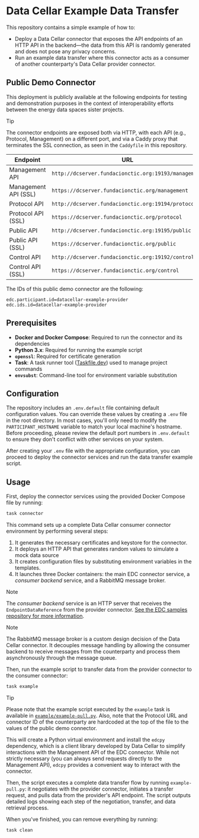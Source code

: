 # Data Cellar Example Data Transfer

This repository contains a simple example of how to:

* Deploy a Data Cellar connector that exposes the API endpoints of an HTTP API in the backend—the data from this API is randomly generated and does not pose any privacy concerns.
* Run an example data transfer where this connector acts as a consumer of another counterparty's Data Cellar provider connector.

## Public Demo Connector

This deployment is publicly available at the following endpoints for testing and demonstration purposes in the context of interoperability efforts between the energy data spaces sister projects.

> [!TIP]
> The connector endpoints are exposed both via HTTP, with each API (e.g., Protocol, Management) on a different port, and via a Caddy proxy that terminates the SSL connection, as seen in the `Caddyfile` in this repository.

| Endpoint | URL |
|----------------------------|---------------------------------------------------------------|
| Management API             | `http://dcserver.fundacionctic.org:19193/management` |
| Management API (SSL)       | `https://dcserver.fundacionctic.org/management` |
| Protocol API               | `http://dcserver.fundacionctic.org:19194/protocol` |
| Protocol API (SSL)         | `https://dcserver.fundacionctic.org/protocol` |
| Public API                 | `http://dcserver.fundacionctic.org:19195/public` |
| Public API (SSL)           | `https://dcserver.fundacionctic.org/public` |
| Control API                | `http://dcserver.fundacionctic.org:19192/control` |
| Control API (SSL)          | `https://dcserver.fundacionctic.org/control` |

The IDs of this public demo connector are the following:

```properties
edc.participant.id=datacellar-example-provider
edc.ids.id=datacellar-example-provider
```

## Prerequisites

- **Docker and Docker Compose**: Required to run the connector and its dependencies
- **Python 3.x**: Required for running the example script
- **`openssl`**: Required for certificate generation
- **Task**: A task runner tool ([Taskfile.dev](https://taskfile.dev)) used to manage project commands
- **`envsubst`**: Command-line tool for environment variable substitution

## Configuration

The repository includes an `.env.default` file containing default configuration values. You can override these values by creating a `.env` file in the root directory. In most cases, you'll only need to modify the `PARTICIPANT_HOSTNAME` variable to match your local machine's hostname. Before proceeding, please review the default port numbers in `.env.default` to ensure they don't conflict with other services on your system.

After creating your `.env` file with the appropriate configuration, you can proceed to deploy the connector services and run the data transfer example script.

## Usage

First, deploy the connector services using the provided Docker Compose file by running:

```bash
task connector
```

This command sets up a complete Data Cellar consumer connector environment by performing several steps:

1. It generates the necessary certificates and keystore for the connector.
2. It deploys an HTTP API that generates random values to simulate a mock data source
3. It creates configuration files by substituting environment variables in the templates.
4. It launches three Docker containers: the main EDC connector service, a _consumer backend_ service, and a RabbitMQ message broker.

> [!NOTE]
> The _consumer backend_ service is an HTTP server that receives the `EndpointDataReference` from the provider connector. [See the EDC samples repository for more information](https://github.com/eclipse-edc/Samples/blob/90c18cb9c1a0ecc09a6df273ce961f234a3c6153/transfer/transfer-02-consumer-pull/README.md).

> [!NOTE]
> The RabbitMQ message broker is a custom design decision of the Data Cellar connector. It decouples message handling by allowing the consumer backend to receive messages from the counterparty and process them asynchronously through the message queue.

Then, run the example script to transfer data from the provider connector to the consumer connector:

```bash
task example
```

> [!TIP]
> Please note that the example script executed by the `example` task is available in [`example/example-pull.py`](example/example-pull.py). Also, note that the Protocol URL and connector ID of the counterparty are hardcoded at the top of the file to the values of the public demo connector.

This will create a Python virtual environment and install the `edcpy` dependency, which is a client library developed by Data Cellar to simplify interactions with the Management API of the EDC connector. While not strictly necessary (you can always send requests directly to the Management API), `edcpy` provides a convenient way to interact with the connector.

Then, the script executes a complete data transfer flow by running `example-pull.py`: it negotiates with the provider connector, initiates a transfer request, and pulls data from the provider's API endpoint. The script outputs detailed logs showing each step of the negotiation, transfer, and data retrieval process.

When you've finished, you can remove everything by running:

```bash
task clean
```
